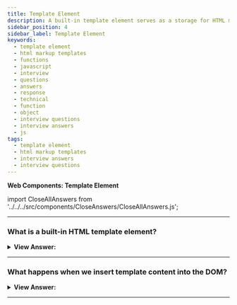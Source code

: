 ```yaml
---
title: Template Element
description: A built-in template element serves as a storage for HTML markup templates. It is used to create custom elements. JavaScript Frontend Phone Interview Questions
sidebar_position: 4
sidebar_label: Template Element
keywords:
  - template element
  - html markup templates
  - functions
  - javascript
  - interview
  - questions
  - answers
  - response
  - technical
  - function
  - object
  - interview questions
  - interview answers
  - js
tags:
  - template element
  - html markup templates
  - interview answers
  - interview questions
---
```


<head>
  <title>Template Element | JavaScript Interview Questions</title>
</head>

**Web Components: Template Element**

import CloseAllAnswers from '../../../src/components/CloseAnswers/CloseAllAnswers.js';

<CloseAllAnswers />

---

### What is a built-in HTML template element?

<details>
  <summary><strong>View Answer:</strong></summary>
  <div>
  <div><strong>Interview Response:</strong> A built-in &#8249;template&#8250; element is used to store HTML markup templates. Although the browser ignores its contents and checks for syntactic validity, we may access and utilize it in JavaScript to build additional components. We could build an invisible element anywhere in HTML to store HTML markup. The &#8249;template&#8250; element's content may be any good HTML, even though it ordinarily requires an enclosing tag. We may also utilize styles and scripts within our templates without influencing the document's load time. The browser considers &#8249;template&#8250; content to be "out of the document": styles are not applied, scripts do not execute, and &#8249;video autoplay&#8250; is not activated. When we enter the content into the document, it becomes live (styles get applied, scripts execute, and so on).
    </div><br />
  <div><strong className="codeExample">Code Example:</strong><br /><br />

  <div></div>

```html
<template>
  <tr>
    <td>Contents</td>
  </tr>
</template>

<template>
  <style>
    p {
      font-weight: bold;
    }
  </style>
  <script>
    alert('Hello');
  </script>
</template>
```

  </div>
  </div>
</details>

---

### What happens when we insert template content into the DOM?

<details>
  <summary><strong>View Answer:</strong></summary>
  <div>
  <div><strong>Interview Response:</strong> When we insert template content into the DOM, it is available in its content property as a DocumentFragment, a special DOM node. We can treat it as any other DOM node, except for one unique property; its children insert instead when we insert it somewhere in the document. We can also insert the template content into the Shadow DOM in the same fashion.
    </div><br />
  <div><strong className="codeExample">Code Example:</strong><br /><br />

  <div></div>

```html
<template id="tmpl">
  <script>
    alert('Hello');
  </script>
  <div class="message">Hello, world!</div>
</template>

<script>
  let elem = document.createElement('div');

  // Clone the template content to reuse it multiple times
  elem.append(tmpl.content.cloneNode(true));

  document.body.append(elem);
  // Now the script from <template> runs
</script>
```

  </div>
  </div>
</details>

---
